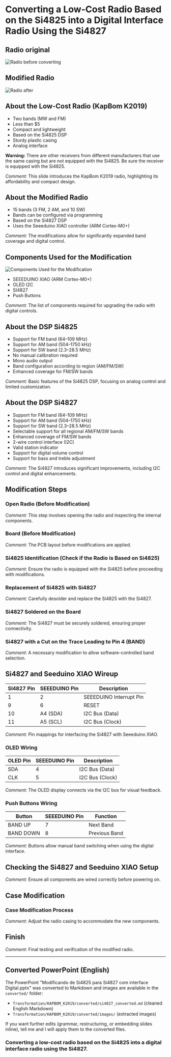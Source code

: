 # Converting a Low-Cost Radio Based on the Si4825 into a Digital Interface Radio Using the Si4827


## Radio original

![Radio before converting](./Images/radio_before.jpg)


## Modified Radio 

![Radio after](./Images/radio_after.jpg)


## About the Low-Cost Radio (KapBom K2019)

- Two bands (MW and FM)
- Less than $5
- Compact and lightweight
- Based on the Si4825 DSP
- Sturdy plastic casing
- Analog interface

**Warning:** There are other receivers from different manufacturers that use the same casing but are not equipped with the Si4825. Be sure the receiver is equipped with the Si4825.

*Comment:* This slide introduces the KapBom K2019 radio, highlighting its affordability and compact design. 

## About the Modified Radio

- 15 bands (3 FM, 2 AM, and 10 SW)
- Bands can be configured via programming
- Based on the Si4827 DSP
- Uses the Seeeduino XIAO controller (ARM Cortex-M0+)

*Comment:* The modifications allow for significantly expanded band coverage and digital control. 


## Components Used for the Modification

![Components Used for the Modification](./Images/components.png)


- SEEEDUINO XIAO (ARM Cortex-M0+)
- OLED I2C
- SI4827
- Push Buttons


*Comment:* The list of components required for upgrading the radio with digital controls. 

## About the DSP Si4825

- Support for FM band (64–109 MHz)
- Support for AM band (504–1750 kHz)
- Support for SW band (2.3–28.5 MHz)
- No manual calibration required
- Mono audio output
- Band configuration according to region (AM/FM/SW)
- Enhanced coverage for FM/SW bands

*Comment:* Basic features of the Si4825 DSP, focusing on analog control and limited customization. 

## About the DSP Si4827

- Support for FM band (64–109 MHz)
- Support for AM band (504–1750 kHz)
- Support for SW band (2.3–28.5 MHz)
- Selectable support for all regional AM/FM/SW bands
- Enhanced coverage of FM/SW bands
- 2-wire control interface (I2C)
- Valid station indicator
- Support for digital volume control
- Support for bass and treble adjustment

*Comment:* The Si4827 introduces significant improvements, including I2C control and digital enhancements. 

## Modification Steps

### Open Radio (Before Modification)

*Comment:* This step involves opening the radio and inspecting the internal components. 

### Board (Before Modification)

*Comment:* The PCB layout before modifications are applied. 

### Si4825 Identification (Check if the Radio is Based on Si4825)

*Comment:* Ensure the radio is equipped with the Si4825 before proceeding with modifications. 

### Replacement of Si4825 with Si4827

*Comment:* Carefully desolder and replace the Si4825 with the Si4827. 

### Si4827 Soldered on the Board

*Comment:* The Si4827 must be securely soldered, ensuring proper connectivity. 

### Si4827 with a Cut on the Trace Leading to Pin 4 (BAND)

*Comment:* A necessary modification to allow software-controlled band selection. 

## Si4827 and Seeduino XIAO Wireup

| SI4827 Pin | SEEEDUINO Pin | Description                  |
|------------|--------------|------------------------------|
| 1          | 2            | SEEEDUINO Interrupt Pin      |
| 9          | 6            | RESET                        |
| 10         | A4 (SDA)     | I2C Bus (Data)               |
| 11         | A5 (SCL)     | I2C Bus (Clock)              |

*Comment:* Pin mappings for interfacing the Si4827 with Seeeduino XIAO. 

### OLED Wiring
| OLED Pin  | SEEEDUINO Pin | Description     |
|-----------|--------------|-----------------|
| SDA       | 4            | I2C Bus (Data)  |
| CLK       | 5            | I2C Bus (Clock) |

*Comment:* The OLED display connects via the I2C bus for visual feedback. 

### Push Buttons Wiring
| Button    | SEEEDUINO Pin | Function       |
|-----------|--------------|---------------|
| BAND UP   | 7            | Next Band     |
| BAND DOWN | 8            | Previous Band |

*Comment:* Buttons allow manual band switching when using the digital interface. 

## Checking the Si4827 and Seeduino XIAO Setup

*Comment:* Ensure all components are wired correctly before powering on. 

## Case Modification
### Case Modification Process

*Comment:* Adjust the radio casing to accommodate the new components. 

## Finish

*Comment:* Final testing and verification of the modified radio.


---

## Converted PowerPoint (English)

The PowerPoint "Modificando de Si4825 para Si4827 com interface Digital.pptx" was converted to Markdown and images are available in the `converted/` folder:

- `Transformation/KAPBOM_K2019/converted/si4827_converted.md` (cleaned English Markdown)
- `Transformation/KAPBOM_K2019/converted/images/` (extracted images)

If you want further edits (grammar, restructuring, or embedding slides inline), tell me and I will apply them to the converted files.
### Converting a low-cost radio based on the Si4825 into a digital interface radio using the Si4827.

